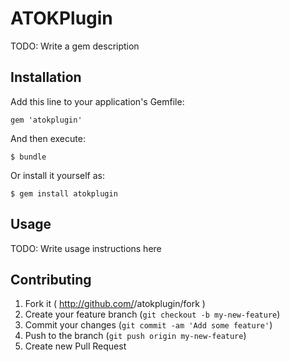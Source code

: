 # ATOKPlugin

TODO: Write a gem description

## Installation

Add this line to your application's Gemfile:

    gem 'atokplugin'

And then execute:

    $ bundle

Or install it yourself as:

    $ gem install atokplugin

## Usage

TODO: Write usage instructions here

## Contributing

1. Fork it ( http://github.com/<my-github-username>/atokplugin/fork )
2. Create your feature branch (`git checkout -b my-new-feature`)
3. Commit your changes (`git commit -am 'Add some feature'`)
4. Push to the branch (`git push origin my-new-feature`)
5. Create new Pull Request
